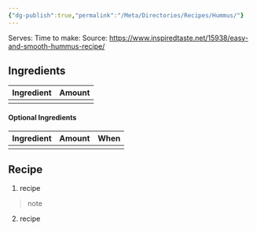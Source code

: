 ```yaml
---
{"dg-publish":true,"permalink":"/Meta/Directories/Recipes/Hummus/"}
---
```


Serves:
Time to make:
Source: https://www.inspiredtaste.net/15938/easy-and-smooth-hummus-recipe/

## Ingredients

| Ingredient | Amount |
| ---------- | ------ |
|            |        |

#### Optional Ingredients

| Ingredient | Amount | When |
| ---------- | ------ | ---- |
|            |        |      |


## Recipe

1) recipe
> note

2) recipe
